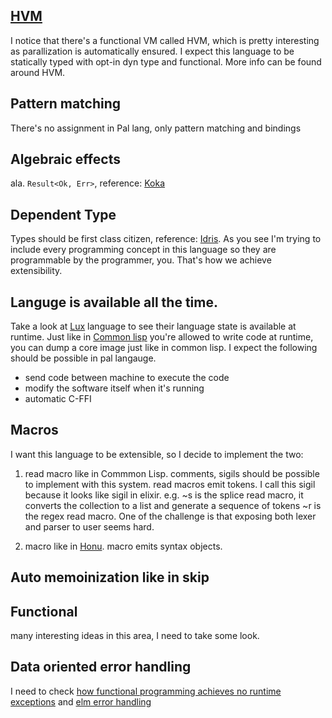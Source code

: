 ## [HVM](https://github.com/HigherOrderCO/HVM)
I notice that there's a functional VM called HVM, which is pretty interesting as 
parallization is automatically ensured. I expect this language to be statically 
typed with opt-in dyn type and functional. More info can be found around HVM.

## Pattern matching
  There's no assignment in Pal lang, only pattern matching and bindings

## Algebraic effects
  ala. `Result<Ok, Err>`, reference: [Koka](https://koka-lang.github.io/)

## Dependent Type
  Types should be first class citizen, reference: [Idris](https://www.idris-lang.org/). As you see I'm trying to include every programming concept in this language so they are programmable by the programmer, you. That's how we achieve extensibility.

## Languge is available all the time.
  Take a look at [Lux](https://github.com/LuxLang/lux) language to see their language state is available at runtime.
  Just like in [Common lisp](https://lisp-lang.org/) you're allowed to write code at runtime, you can dump a core image just like in common lisp.
  I expect the following should be possible in pal langauge.
  - send code between machine to execute the code
  - modify the software itself when it's running
  - automatic C-FFI

## Macros

I want this language to be extensible, so I decide to implement the two:

1. read macro like in Commmon Lisp. comments, sigils should be possible to implement 
with this system. read macros emit tokens. I call this sigil because it looks like sigil in elixir.
e.g. ~s is the splice read macro, it converts the collection to a list and generate a sequence of tokens
~r is the regex read macro. One of the challenge is that exposing both lexer and parser to user seems hard.

2. macro like in [Honu](https://dl.acm.org/doi/10.1145/2371401.2371420). macro emits syntax objects.

## Auto memoinization like in skip

## Functional

many interesting ideas in this area, I need to take some look.

## Data oriented error handling
I need to check [how functional programming achieves no runtime exceptions](https://softwareengineering.stackexchange.com/questions/420872/how-functional-programming-achieves-no-runtime-exceptions) and [elm error handling](https://guide.elm-lang.org/error_handling/)
